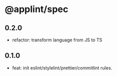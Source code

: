 # @applint/spec

## 0.2.0

- refactor: transform language from JS to TS

## 0.1.0

- feat: init eslint/stylelint/prettier/commitlint rules.
